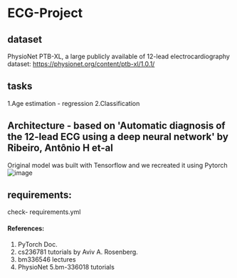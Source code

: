 # ECG-Project
## dataset
PhysioNet PTB-XL, a large publicly available of 12-lead electrocardiography dataset:
https://physionet.org/content/ptb-xl/1.0.1/
## tasks
1.Age estimation - regression 
2.Classification 
## Architecture - based on 'Automatic diagnosis of the 12-lead ECG using a deep neural network' by Ribeiro, Antônio H et-al
Original model was built with Tensorflow and we recreated it using Pytorch
![image](https://user-images.githubusercontent.com/112961476/210334307-cc42f997-f1b6-4bc0-b2a7-2e346646ec68.png)
## requirements:
check- requirements.yml

#### References:
1. PyTorch Doc.
2. cs236781 tutorials by Aviv A. Rosenberg.
3. bm336546 lectures
4. PhysioNet
5.bm-336018 tutorials
